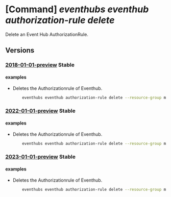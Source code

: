 # [Command] _eventhubs eventhub authorization-rule delete_

Delete an Event Hub AuthorizationRule.

## Versions

### [2018-01-01-preview](/Resources/mgmt-plane/L3N1YnNjcmlwdGlvbnMve30vcmVzb3VyY2Vncm91cHMve30vcHJvdmlkZXJzL21pY3Jvc29mdC5ldmVudGh1Yi9uYW1lc3BhY2VzL3t9L2V2ZW50aHVicy97fS9hdXRob3JpemF0aW9ucnVsZXMve30=/2018-01-01-preview.xml) **Stable**

<!-- mgmt-plane /subscriptions/{}/resourcegroups/{}/providers/microsoft.eventhub/namespaces/{}/eventhubs/{}/authorizationrules/{} 2018-01-01-preview -->

#### examples

- Deletes the Authorizationrule of Eventhub.
    ```bash
        eventhubs eventhub authorization-rule delete --resource-group myresourcegroup --namespace-name mynamespace --eventhub-name myeventhub --name myauthorule
    ```

### [2022-01-01-preview](/Resources/mgmt-plane/L3N1YnNjcmlwdGlvbnMve30vcmVzb3VyY2Vncm91cHMve30vcHJvdmlkZXJzL21pY3Jvc29mdC5ldmVudGh1Yi9uYW1lc3BhY2VzL3t9L2V2ZW50aHVicy97fS9hdXRob3JpemF0aW9ucnVsZXMve30=/2022-01-01-preview.xml) **Stable**

<!-- mgmt-plane /subscriptions/{}/resourcegroups/{}/providers/microsoft.eventhub/namespaces/{}/eventhubs/{}/authorizationrules/{} 2022-01-01-preview -->

#### examples

- Deletes the Authorizationrule of Eventhub.
    ```bash
        eventhubs eventhub authorization-rule delete --resource-group myresourcegroup --namespace-name mynamespace --eventhub-name myeventhub --name myauthorule
    ```

### [2023-01-01-preview](/Resources/mgmt-plane/L3N1YnNjcmlwdGlvbnMve30vcmVzb3VyY2Vncm91cHMve30vcHJvdmlkZXJzL21pY3Jvc29mdC5ldmVudGh1Yi9uYW1lc3BhY2VzL3t9L2V2ZW50aHVicy97fS9hdXRob3JpemF0aW9ucnVsZXMve30=/2023-01-01-preview.xml) **Stable**

<!-- mgmt-plane /subscriptions/{}/resourcegroups/{}/providers/microsoft.eventhub/namespaces/{}/eventhubs/{}/authorizationrules/{} 2023-01-01-preview -->

#### examples

- Deletes the Authorizationrule of Eventhub.
    ```bash
        eventhubs eventhub authorization-rule delete --resource-group myresourcegroup --namespace-name mynamespace --eventhub-name myeventhub --name myauthorule
    ```
